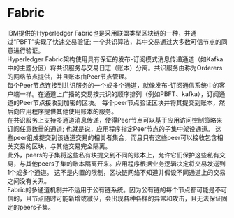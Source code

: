 # Fabric

IBM提供的Hyperledger Fabric也是采用联盟类型区块链的一种，并通过“PBFT”实现了快速交易验证; 一个共识算法，其中交易通过大多数可信节点的同意进行验证。  
Hyperledger Fabric架构使用具有保证的发布-订阅模式消息传递通道（如Kafka中的主题分区）将共识服务与交易日志（账本）分离。共识服务由称为Orderers的网络节点提供，并且账本由Peer节点管理。  
每个Peer节点连接到共识服务的一个或多个通道，就像发布-订阅通信系统中的客户端一样。在通道上广播的交易按共识的顺序排列（例如PBFT、kafka），订阅通道的Peer节点接收到加密的区块。 每个peer节点验证区块并将其提交到账本，然后向应用程序提供其他使用账本的服务。  
在共识服务上支持多通道消息传递，使得Peer节点可以基于应用访问控制策略来订阅任意数量的通道; 也就是说，应用程序指定Peer节点的子集中架设通道。 这些peer组成提交到该通道交易的相关者集合，而且只有这些peer可以接收包含相关交易的区块，与其他交易完全隔离。  
此外，peers的子集将这些私有块提交到不同的账本上，允许它们保护这些私有交易，与其他peers子集的账本隔离开来。应用程序根据业务逻辑决定将交易发送到1个或多个通道。 这不是内置的限制，区块链网络不知道并假设不同通道上的交易之间没有关系。  
Fabric的多通道机制并不适用于公有链系统。因为公有链的每个节点都可能是不可信的，且节点随时可能新增或减少，会出现各种各样的异常和攻击，且无法保证固定的peers子集。  
